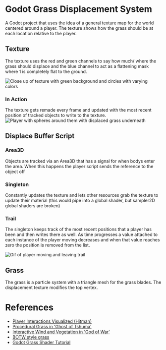 # Godot Grass Displacement System
A Godot project that uses the idea of a general texture map for the world centered around a player. The texture shows how the grass should be at each location relative to the player.

## Texture
The texture uses the red and green channels to say how much/ where the grass should displace and the blue channel to act as a flattening mask where 1 is completely flat to the ground.

![Close up of texture with green background and circles with varying colors](https://user-images.githubusercontent.com/17506744/206885946-d55e5b8c-bc2a-49d5-a30b-912524776a1c.png)

### In Action
The texture gets remade every frame and updated with the most recent position of tracked objects to write to the texture.
![Player with spheres around them with displaced grass underneath](https://user-images.githubusercontent.com/17506744/206886011-b89ab72c-669b-419b-bd7e-53ece14615af.png)

## Displace Buffer Script
### Area3D
Objects are tracked via an Area3D that has a signal for when bodys enter the area. When this happens the player script sends the reference to the object off

### Singleton
Constantly updates the texture and lets other resources grab the texture to update their material (this would pipe into a global shader, but sampler2D global shaders are broken)
### Trail
The singleton keeps track of the most recent positions that a player has been and then writes there as well. As time progresses a value attached to each instance of the player moving decreases and when that value reaches zero the position is removed from the list.

![Gif of player moving and leaving trail](https://user-images.githubusercontent.com/17506744/206886056-d6659939-3a0d-4e38-a1d4-e88d717addfe.gif)

## Grass
The grass is a particle system with a triangle mesh for the grass blades. The displacement texture modifies the top vertex.

# References
 - [Player Interactions Visualized (Hitman)](https://youtu.be/0x_lIq3FEQE)
 - [Procedural Grass in 'Ghost of Tshuma'](https://youtu.be/Ibe1JBF5i5Y)
 - [Interactive Wind and Vegetation in 'God of War'](https://youtu.be/MKX45_riWQA)
 - [BOTW style grass](https://youtu.be/usdwhhZWIJ4)
 - [Godot Grass Shader Tutorial](https://youtu.be/uMB3-g8v1B0)